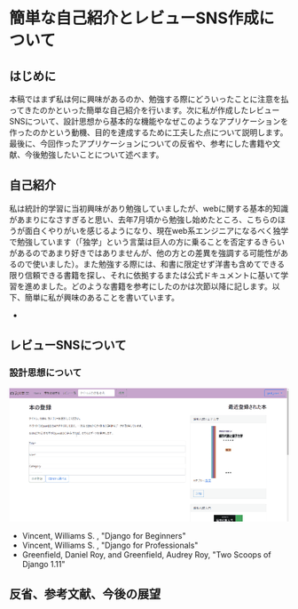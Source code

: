 # 簡単な自己紹介とレビューSNS作成について

## はじめに
本稿ではまず私は何に興味があるのか、勉強する際にどういったことに注意を払ってきたのかといった簡単な自己紹介を行います。次に私が作成したレビューSNSについて、設計思想から基本的な機能やなぜこのようなアプリケーションを作ったのかという動機、目的を達成するために工夫した点について説明します。最後に、今回作ったアプリケーションについての反省や、参考にした書籍や文献、今後勉強したいことについて述べます。

## 自己紹介
私は統計的学習に当初興味があり勉強していましたが、webに関する基本的知識があまりになさすぎると思い、去年7月頃から勉強し始めたところ、こちらのほうが面白くやりがいを感じるようになり、現在web系エンジニアになるべく独学で勉強しています（「独学」という言葉は巨人の方に乗ることを否定するきらいがあるのであまり好きではありませんが、他の方との差異を強調する可能性があるので使いました）。また勉強する際には、和書に限定せず洋書も含めてできる限り信頼できる書籍を探し、それに依拠するまたは公式ドキュメントに基いて学習を進めました。どのような書籍を参考にしたのかは次節以降に記します。以下、簡単に私が興味のあることを書いています。

- 
## レビューSNSについて

### 設計思想について

<img src="picture_for_readme/ajax_book_create.gif">

- Vincent, Williams S. , "Django for Beginners"
- Vincent, Williams S. , "Django for Professionals"
- Greenfield, Daniel Roy, and Greenfield, Audrey Roy, "Two Scoops of Django 1.11"  
## 反省、参考文献、今後の展望